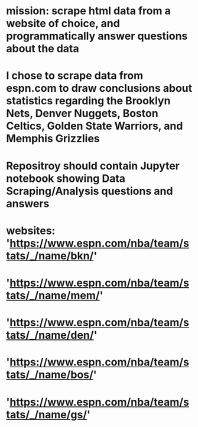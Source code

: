 #  mission: scrape html data from a website of choice, and programmatically answer questions about the data
#  I chose to scrape data from espn.com to draw conclusions about statistics regarding the Brooklyn Nets, Denver Nuggets, Boston Celtics, Golden State Warriors, and Memphis Grizzlies

#  Repositroy should contain Jupyter notebook showing Data Scraping/Analysis questions and answers

#  websites:  'https://www.espn.com/nba/team/stats/_/name/bkn/'
#             'https://www.espn.com/nba/team/stats/_/name/mem/'
#             'https://www.espn.com/nba/team/stats/_/name/den/'
#             'https://www.espn.com/nba/team/stats/_/name/bos/'
#             'https://www.espn.com/nba/team/stats/_/name/gs/'
